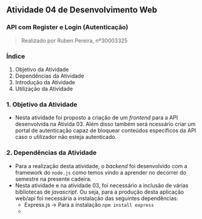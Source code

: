 ## Atividade 04 de Desenvolvimento Web

### API com Register e Login (Autenticação)
> Realizado por Ruben Pereira, nº30003325

### Índice

1. Objetivo da Atividade
2. Dependências da Atividade
3. Introdução da Atividade
4. Utilização da Atividade

### 1. Objetivo da Atividade
 - Nesta atividade foi proposto a criação de um *frontend* para a API desenvolvida na Ativida 03. Além disso também será ncessário criar um portal de autenticação capaz de bloquear conteúdos específicos da API caso o utilizador não esteja autenticado.

### 2. Dependências da Atividade
* Para a realização desta atividade, o *backend* foi desenvolvido com a framework do `node.js` como temos vindo a aprender no decorrer do semestre na presente cadeira.
* Nesta atividade e na atividade 03, foi necessário a inclusão de várias bibliotecas de *javascript*. Ou seja, para a produção desta aplicação web/api foi necessária a instalação das seguintes dependências:
  * Express.js -> Para a instalação `npm install express`
  * 
